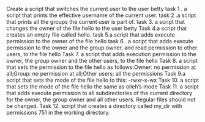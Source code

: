 Create a script that switches the current user to the user betty
task 1 . a script that prints the effective username of the current user.
task 2 .a script that prints all the groups the current user is part of.
task 3. a script that changes the owner of the file hello to the user betty
Task 4.a script that creates an empty file called hello.
task 5.a script that adds execute permission to the owner of the file hello
task 6 . a script that adds execute permission to the owner and the group owner, and read permission to other users, to the file hello
Task 7. a script that adds execution permission to the owner, the group owner and the other users, to the file hello
Task 8.  a script that sets the permission to the file hello as follows:Owner: no permission at all;Group: no permission at all;Other users: all the permissions
Task 9.a script that sets the mode of the file hello to this: -rwxr-x-wx
Task 10.  a script that sets the mode of the file hello the same as olleh’s mode
Task 11. a script that adds execute permission to all subdirectories of the current directory for the owner, the group owner and all other users. Regular files should not be changed.
Task 12.  script that creates a directory called my_dir with permissions 751 in the working directory.
